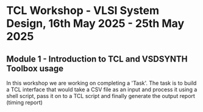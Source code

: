 # TCL Workshop - VLSI System Design, 16th May 2025 - 25th May 2025

## Module 1 - Introduction to TCL and VSDSYNTH Toolbox usage

In this workshop we are working on completing a 'Task'. The task is to build a TCL interface that would take a CSV file as an input and process it using a shell script, pass it on to a TCL script and finally generate the output report (timing report)


